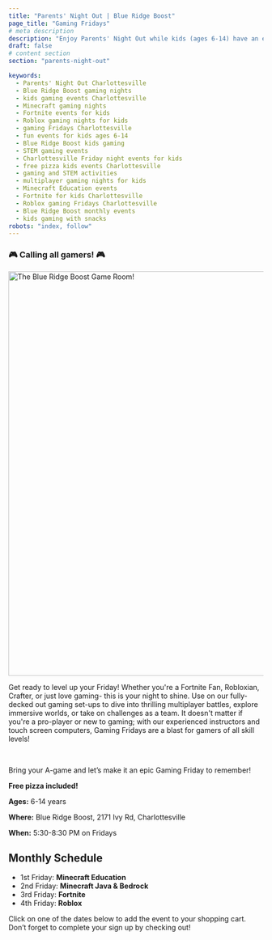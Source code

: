 ```yaml
---
title: "Parents' Night Out | Blue Ridge Boost"
page_title: "Gaming Fridays"
# meta description
description: "Enjoy Parents' Night Out while kids (ages 6-14) have an epic gaming adventure at Blue Ridge Boost in Charlottesville, VA! Join us select Fridays, 5:30-8:30 PM, for Minecraft, Fortnite, Roblox, and more. Free pizza included!"
draft: false
# content section
section: "parents-night-out"

keywords:
  - Parents' Night Out Charlottesville
  - Blue Ridge Boost gaming nights
  - kids gaming events Charlottesville
  - Minecraft gaming nights
  - Fortnite events for kids
  - Roblox gaming nights for kids
  - gaming Fridays Charlottesville
  - fun events for kids ages 6-14
  - Blue Ridge Boost kids gaming
  - STEM gaming events
  - Charlottesville Friday night events for kids
  - free pizza kids events Charlottesville
  - gaming and STEM activities
  - multiplayer gaming nights for kids
  - Minecraft Education events
  - Fortnite for kids Charlottesville
  - Roblox gaming Fridays Charlottesville
  - Blue Ridge Boost monthly events
  - kids gaming with snacks
robots: "index, follow"
---
```


<div class="container">
    <div class="row">
        <div class="col-12">
            <h3>🎮 Calling all gamers! 🎮</h3>
            <img src="/images/gamenight.jpg" alt="The Blue Ridge Boost Game Room!" width=800px>
                <p> Get ready to level up your Friday! Whether you're a Fortnite Fan, Robloxian, Crafter, or just love gaming- this is your night to shine. Use on our fully-decked out gaming set-ups to dive into thrilling multiplayer battles, explore immersive worlds, or take on challenges as a team. It doesn't matter if you're a pro-player or new to gaming; with our experienced instructors and touch screen computers, Gaming Fridays are a blast for gamers of all skill levels!</p>
                <br><p>Bring your A-game and let’s make it an epic Gaming Friday to remember!</p>
            <p><strong> Free pizza included!</strong></p>
            <div class="details">
                <p><strong>Ages:</strong> 6-14 years</p>
                <p><strong>Where:</strong> Blue Ridge Boost, 2171 Ivy Rd, Charlottesville</p>
                <p><strong>When:</strong> 5:30-8:30 PM on Fridays</p>
            </div>
            <h2>Monthly Schedule</h2>
            <ul>
                <li>1st Friday: <strong>Minecraft Education</strong></li>
                <li>2nd Friday: <strong>Minecraft Java & Bedrock</strong></li>
                <li>3rd Friday: <strong>Fortnite</strong></li>
                <li>4th Friday: <strong>Roblox</strong></li>
            </ul>
            <p>
                Click on one of the dates below to add the event to your shopping cart. Don’t forget to complete your sign up by checking out!
            </p>
        </div>
    </div>
</div>  
<div class="container">  
    <div class="row">
        <div><script data-cfasync="false" type="text/javascript" src="https://app.ecwid.com/script.js?106136041&data_platform=code"
            charset="utf-8"></script><script type="text/javascript">
            xProductBrowser("views=grid(20,5) list(60) table(60)","categoryView=grid","id=my-store-106136041", 
            "defaultCategoryId=175336875");</script></div>
            </div>
</div>